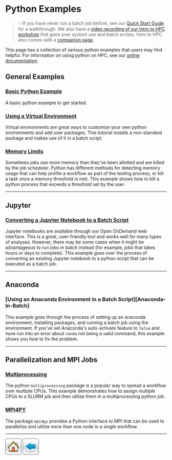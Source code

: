 # Python Examples

> :bulb: If you have never run a batch job before, see our [Quick Start Guide](https://public.confluence.arizona.edu/display/UAHPC/Puma+Quick+Start) for a walkthrough. We also have a [video recording of our Intro to HPC workshop](https://public.confluence.arizona.edu/display/UAHPC/Training#Training-IntroductiontoHPC) that goes over system use and batch scripts. Intro to HPC also comes with a [companion page](https://ua-researchcomputing-hpc.github.io/Intro-to-HPC/). 

This page has a collection of various python examples that users may find helpful. For information on using python on HPC, see our [online documentation](https://public.confluence.arizona.edu/display/UAHPC/Using+and+Installing+Python).


## General Examples

### [Basic Python Example](Basic-Python-Example)
A basic python example to get started. 

### [Using a Virtual Environment](Using-Virtualenv)
Virtual environments are great ways to customize your own python environments and add user packages. This tutorial installs a non-standard package and makes use of it in a batch script. 

### [Memory Limits](Memory-Limits)
Sometimes jobs use more memory than they've been allotted and are killed by the job scheduler. Python has different methods for detecting memory usage that can help profile a workflow as part of the testing process, or kill a task once a memory threshold is met. This example shows how to kill a python process that exceeds a threshold set by the user. 

---------
## Jupyter

### [Converting a Jupyter Notebook to a Batch Script](Converting-Jupyter-to-Batch)
Jupyter notebooks are available through our Open OnDemand web interface. This is a great, user-friendly tool and works well for many types of analyses. However, there may be some cases when it might be advantageous to run jobs in batch instead (for example, jobs that takes hours or days to complete). This example goes over the process of converting an existing Jupyter notebook to a python script that can be executed as a batch job.

---------
## Anaconda

### [Using an Anaconda Environment in a Batch Script][Anaconda-In-Batch]
This example goes through the process of setting up an anaconda environment, installing packages, and running a batch job using the environment. If you've set Anaconda's auto-activate feature to ```false``` and have run into an error about ```conda``` not being a valid command, this example shows you how to fix the problem. 

---------
## Parallelization and MPI Jobs

### [Multiprocessing](Multiprocessing)
The python ```multiprocessing``` package is a popular way to spread a workflow over multiple CPUs. This example demonstrates how to assign multiple CPUs to a SLURM job and then utilize them in a multiprocessing python job. 

### [MPI4PY](MPI4PY)
The package ```mpi4py``` provides a Python interface to MPI that can be used to parallelize and utilize more than one node in a single workflow. 

*****
[![](/Images/home.png)](https://ua-researchcomputing-hpc.github.io/) 
[![](/Images/back.png)](../)
